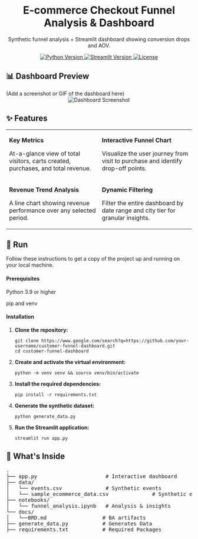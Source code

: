 <div align="center">

<h1><b>E-commerce Checkout Funnel Analysis & Dashboard</b></h1>
Synthetic funnel analysis + Streamlit dashboard showing conversion drops and AOV.

<p>
<a href="https://www.python.org/downloads/">
<img src="https://www.google.com/search?q=https://img.shields.io/badge/Python-3.9%252B-blue.svg" alt="Python Version">
</a>
<a href="https://streamlit.io">
<img src="https://www.google.com/search?q=https://img.shields.io/badge/Streamlit-1.25%252B-brightgreen.svg" alt="Streamlit Version">
</a>
<a href="https://opensource.org/licenses/MIT">
<img src="https://www.google.com/search?q=https://img.shields.io/badge/License-MIT-yellow.svg" alt="License">
</a>
</p>
</div>

<h2><b>📊 Dashboard Preview</b></h2>
(Add a screenshot or GIF of the dashboard here)

<div align="center">
<img src="https://www.google.com/search?q=https://placehold.co/800x400/2d3748/ffffff%3Ftext%3DDashboard%2BPreview" alt="Dashboard Screenshot">
</div>

<h2><b>✨ Features</b></h2>
<table>
<tr>
<td width="50%">
<p><b>Key Metrics</b></p>
<p>At-a-glance view of total visitors, carts created, purchases, and total revenue.</p>
</td>
<td width="50%">
<p><b>Interactive Funnel Chart</b></p>
<p>Visualize the user journey from visit to purchase and identify drop-off points.</p>
</td>
</tr>
<tr>
<td width="50%">
<p><b>Revenue Trend Analysis</b></p>
<p>A line chart showing revenue performance over any selected period.</p>
</td>
<td width="50%">
<p><b>Dynamic Filtering</b></p>
<p>Filter the entire dashboard by date range and city tier for granular insights.</p>
</td>
</tr>
</table>

<h2><b>🚀 Run</b></h2>
Follow these instructions to get a copy of the project up and running on your local machine.

<h4><b>Prerequisites</b></h4>

Python 3.9 or higher

pip and venv

<h4><b>Installation</b></h4>
<ol>
<li><p><b>Clone the repository:</b></p>
<pre><code>git clone https://www.google.com/search?q=https://github.com/your-username/customer-funnel-dashboard.git
cd customer-funnel-dashboard</code></pre>
</li>
<li><p><b>Create and activate the virtual environment:</b></p>
<pre><code>python -m venv venv && source venv/bin/activate</code></pre>
</li>
<li><p><b>Install the required dependencies:</b></p>
<pre><code>pip install -r requirements.txt</code></pre>
</li>
<li><p><b>Generate the synthetic dataset:</b></p>
<pre><code>python generate_data.py</code></pre>
</li>
<li><p><b>Run the Streamlit application:</b></p>
<pre><code>streamlit run app.py</code></pre>
</li>
</ol>

<h2><b>📂 What's Inside</b></h2>
<pre>
.
├── app.py                      # Interactive dashboard
├── data/
│   └── events.csv              # Synthetic events
│   └── sample_ecommerce_data.csv              # Synthetic events
├── notebooks/
│   └── funnel_analysis.ipynb   # Analysis & insights
└── docs/
│   └──BRD.md                  # BA artifacts
├── generate_data.py           # Generates Data
├── requirements.txt           # Required Packages
</pre>